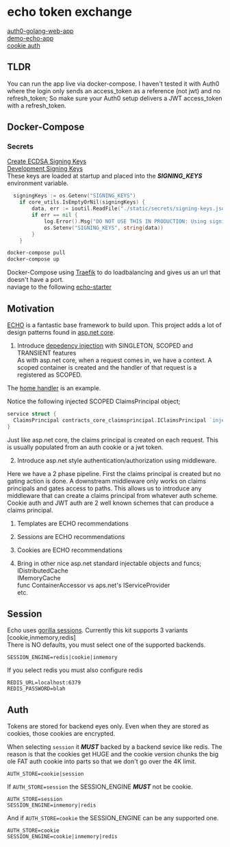 # echo token exchange


[auth0-golang-web-app](https://github.com/auth0-samples/auth0-golang-web-app/)  
[demo-echo-app](https://github.com/gtongy/demo-echo-app)  
[cookie auth](https://www.sohamkamani.com/golang/session-cookie-authentication/)

## TLDR  

You can run the app live via docker-compose.  I haven't tested it with Auth0 where the login only sends an access_token as a reference (not jwt) and no refresh_token;
So make sure your Auth0 setup delivers a JWT access_token with a refresh_token.

## Docker-Compose

### Secrets
[Create ECDSA Signing Keys](https://github.com/fluffy-bunny/crypto-gen)  
[Development Signing Keys](cmd/server/static/secrets/signing-keys.json)  
These keys are loaded at startup and placed into the ***SIGNING_KEYS*** environment variable.
```go
  signingKeys := os.Getenv("SIGNING_KEYS")
	if core_utils.IsEmptyOrNil(signingKeys) {
		data, err := ioutil.ReadFile("./static/secrets/signing-keys.json")
		if err == nil {
			log.Error().Msg("DO NOT USE THIS IN PRODUCTION: Using signing keys from file")
			os.Setenv("SIGNING_KEYS", string(data))
		}
	}
```
 
```bash
docker-compose pull
docker-compose up
```

Docker-Compose using [Traefik](https://traefik.io/) to do loadbalancing and gives us an url that doesn't have a port.  
naviage to the following [echo-starter](http://echostarter.docker.localhost/)  

## Motivation

[ECHO](https://echo.labstack.com/) is a fantastic base framework to build upon.  This project adds a lot of design patterns found in [asp.net core](https://docs.microsoft.com/en-us/aspnet/core/introduction-to-aspnet-core).  

1. Introduce [depedency injection](https://github.com/fluffy-bunny/sarulabsdi) with SINGLETON, SCOPED and TRANSIENT features  
As with asp.net core, when a request comes in, we have a context.  A scoped container is created and the handler of that request is a registered as SCOPED.  

The [home handler](internal/services/handlers/home/home.go) is an example.  

Notice the following injected SCOPED ClaimsPrincipal object;  

```go
service struct {
  ClaimsPrincipal contracts_core_claimsprincipal.IClaimsPrincipal `inject:"claimsPrincipal"`
}
```

Just like asp.net core, the claims principal is created on each request.  This is usually populated from an auth cookie or a jwt token.  

2. Introduce asp.net style authentication/authorization using middleware.

Here we have a 2 phase pipeline.  First the claims principal is created but no gating action is done.  A downstream middleware only works on claims principals and gates access to paths.  This allows us to introduce any middleware that can create a claims principal from whatever auth scheme.  Cookie auth and JWT auth are 2 well known schemes that can produce a claims principal.  

1. Templates are ECHO recommendations
2. Sessions are ECHO recommendations
3. Cookies are ECHO recommendations

4. Bring in other nice asp.net standard injectable objects and funcs;  
IDistributedCache  
IMemoryCache  
func ContainerAccessor vs aps.net's IServiceProvider  
etc.  

## Session

Echo uses [gorilla sessions](https://github.com/gorilla/sessions).  Currently this kit supports 3 variants [cookie,inmemory,redis]  
There is NO defaults, you must select one of the supported backends.  

```env
SESSION_ENGINE=redis|cookie|inmemory  
```

If you select redis you must also configure redis  

```env
REDIS_URL=localhost:6379
REDIS_PASSWORD=blah
```  

## Auth

Tokens are stored for backend eyes only.  Even when they are stored as cookies, those cookies are encrypted.  

When selecting ```session``` it ***MUST*** backed by a backend sevice like redis.  The reason is that the cookies get HUGE and the cookie version chunks the big ole FAT auth cookie into parts so that we don't go over the 4K limit.  

```env
AUTH_STORE=cookie|session  
```

If  ```AUTH_STORE=session``` the SESSION_ENGINE ***MUST*** not be cookie.

```env
AUTH_STORE=session
SESSION_ENGINE=inmemory|redis
```  

And if ```AUTH_STORE=cookie``` the SESSION_ENGINE can be any supported one.

```env
AUTH_STORE=cookie
SESSION_ENGINE=cookie|inmemory|redis
```  
